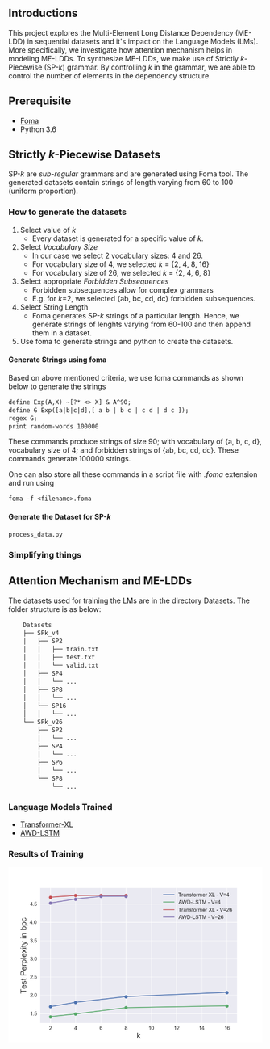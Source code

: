 ## Introductions
This project explores the Multi-Element Long Distance Dependency (ME-LDD) in sequential datasets and it's impact on the Language Models (LMs). More specifically, we investigate how attention mechanism helps in modeling ME-LDDs. To synthesize ME-LDDs, we make use of Strictly _k_-Piecewise (SP-_k_) grammar. By controlling _k_ in the grammar, we are able to control the number of elements in the dependency structure.

## Prerequisite
- [Foma](https://fomafst.github.io/)
- Python 3.6

## Strictly _k_-Piecewise Datasets
SP-_k_ are _sub-regular_ grammars and are generated using Foma tool. The generated datasets contain strings of length varying from 60 to 100 (uniform proportion).

### How to generate the datasets
1. Select value of _k_
   - Every dataset is generated for a specific value of _k_.
2. Select _Vocabulary Size_
   - In our case we select 2 vocabulary sizes: 4 and 26.
   - For vocabulary size of 4, we selected _k_ = {2, 4, 8, 16}
   - For vocabulary size of 26, we selected _k_ = {2, 4, 6, 8}
3. Select appropriate _Forbidden Subsequences_
   - Forbidden subsequences allow for complex grammars
   - E.g. for _k_=2, we selected {ab, bc, cd, dc} forbidden subsequences.
4. Select String Length
   - Foma generates SP-_k_ strings of a particular length. Hence, we generate strings of lenghts varying from 60-100 and then append them in a dataset.
5. Use foma to generate strings and python to create the datasets.

#### Generate Strings using foma
Based on above mentioned criteria, we use foma commands as shown below to generate the strings
```
define Exp(A,X) ~[?* <> X] & A^90;
define G Exp([a|b|c|d],[ a b | b c | c d | d c ]);
regex G;
print random-words 100000
```
These commands produce strings of size 90; with vocabulary of {a, b, c, d}, vocabulary size of 4; and forbidden strings of {ab, bc, cd, dc}. These commands generate 100000 strings.

One can also store all these commands in a script file with  _.foma_ extension and run using
```
foma -f <filename>.foma
```
#### Generate the Dataset for SP-_k_
```
process_data.py
```

### Simplifying things

## Attention Mechanism and ME-LDDs
The datasets used for training the LMs are in the directory Datasets. The folder structure is as below:
```
    Datasets
    ├── SPk_v4
    │   ├── SP2
    │   │   ├── train.txt
    │   │   ├── test.txt
    │   │   └── valid.txt
    │   ├── SP4
    │   │   └── ...
    │   ├── SP8
    │   │   └── ...
    │   └── SP16
    │   │   └── ...
    └── SPk_v26
        ├── SP2
        │   └── ...
        ├── SP4
        │   └── ...
        ├── SP6
        │   └── ...
        └── SP8
            └── ...
```

### Language Models Trained
- [Transformer-XL](https://github.com/kimiyoung/transformer-xl)
- [AWD-LSTM](https://github.com/salesforce/awd-lstm-lm)

### Results of Training
![image](https://raw.githubusercontent.com/silentknight/DelFol-ACL-2019/master/perplexity.png)
<!--## Please cite the paper
```
Hello
```-->

